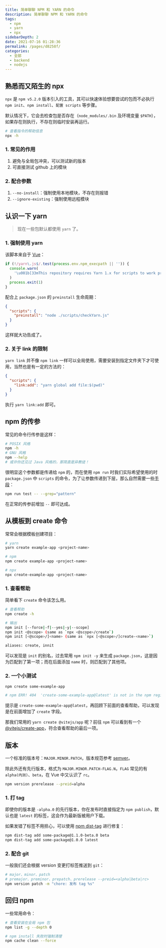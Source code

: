```yaml
---
title: 简单聊聊 NPM 和 YARN 的命令
description: 简单聊聊 NPM 和 YARN 的命令
tags: 
  - npm
  - yarn
  - npx
sidebarDepth: 2
date: 2021-07-16 01:28:36
permalink: /pages/d8258f/
categories: 
  - 全部
  - backend
  - nodejs
---
```


## 熟悉而又陌生的 npx

`npx` 是 `npm v5.2.0`  版本引入的工具，其可以快速体验想要尝试的包而不必执行 `npm init`、`npm install`、`配置 scripts` 等步骤。

默认情况下，它会去检查包是否存在（`node_modules/.bin` 及环境变量 `$PATH`），如果存在则执行，不存在则临时安装再运行。

```bash
# 查看指令的帮助信息
npx -h
```

### 1. 常见的作用

1. 避免与全局包冲突，可以测试新的版本
2. 可直接测试 github 上的模块

### 2. 配合参数

1. `--no-install`：强制使用本地模块，不存在则报错
2. `--ignore-existing`：强制使用远程模块



## 认识一下 yarn

> 现在一些包默认都使用 `yarn` 了。

### 1. 强制使用 yarn

该脚本来自于 [Vue](https://github.com/vuejs/vue-next/blob/master/scripts/checkYarn.js)：

```js
if (!/yarn\.js$/.test(process.env.npm_execpath || '')) {
  console.warn(
    '\u001b[33mThis repository requires Yarn 1.x for scripts to work properly.\u001b[39m\n'
  )
  process.exit(1)
}
```

配合上 `package.json` 的 `preinstall` 生命周期：

```json
{
  "scripts": {
    "preinstall": "node ./scripts/checkYarn.js"
  }
}
```

这样就大功告成了。

### 2. 关于 link 的限制

`yarn link` 并不像 `npm link` 一样可以全局使用，需要安装到指定文件夹下才可使用，当然也是有一定的方法的：

```json
{
  "scripts": {
    "link:add": "yarn global add file:$(pwd)"
  }
}
```

执行 `yarn link:add` 即可。



## npm 的传参

常见的命令行传参是这样：

```bash
# POSIX 风格
npm -h
# GNU 风格
npm --help
# 或许你还见过 Java 风格的，那简直是异教徒！
```

很明显这个参数都是传递给 `npm` 的，而在使用 `npm run` 时我们实际希望使用的时 `package.json` 中 `scripts` 的命令，为了让参数传递到下层，那么自然需要一些[手段](https://docs.npmjs.com/cli/v6/commands/npm-run-script#description)：

```bash
npm run test -- --grep="pattern"
```

在正常的传参前增加 `--` 即可达成。



## 从模板到 create 命令

常常会根据模板创建项目：

```bash
# yarn
yarn create example-app <project-name>

# npm
npm create example-app <project-name>

# npx
npx create-example-app <project-name>
```

### 1. 查看帮助

简单看下 `create` 命令该怎么用。

```bash
# 查看帮助
npm create -h

# 输出
npm init [--force|-f|--yes|-y|--scope]
npm init <@scope> (same as `npx <@scope>/create`)
npm init [<@scope>/]<name> (same as `npx [<@scope>/]create-<name>`)

aliases: create, innit
```

可以发现是 `init` 的别名，过去常用 `npm init -y` 来生成 `package.json`，这是因为匹配到了第一项；而在后面添加 `name` 时，则匹配到了其他项。

### 2. 一个小测试

```bash
npm create some-example-app

# npm ERR! 404  'create-some-example-app@latest' is not in the npm registry.
```

提示是 `create-some-example-app@latest`，再回顾下前面的查看帮助，可以发现是在前面增加了 `create` 字段。

那我们常用的 `yarn create @vitejs/app` 呢？前往 `npm` 可以看到有一个 [@vitejs/create-app](https://www.npmjs.com/package/@vitejs/create-app)，符合查看帮助的最后一项。



## 版本

一个标准的版本号：`MAJOR.MINOR.PATCH`，版本规范参考 [semver](https://semver.org/)。

除此外还有先行版本，格式为 `MAJOR.MINOR.PATCH-FLAG.N`，`FLAG` 常见的有 `alpha(内测)`、`beta`，在 Vue 中又认识了 `rc`。

```bash
npm version prerelease --preid=alpha
```

### 1. 打 tag

即使你的版本是 `-alpha.0` 的先行版本，你在发布时直接指定为 `npm publish`，默认也是 `latest` 的标签，这会作为最新版被用户下载。

如果发错了标签不用担心，可以使用 [npm dist-tag](https://docs.npmjs.com/cli/v7/commands/npm-dist-tag) 进行修复：

```bash
npm dist-tag add some-package@1.1.0-beta.0 beta
npm dist-tag add some-package@1.0.0 latest
```

### 2. 配合 git

一般我们还会根据 version 变更打标签推送到 `git`：

```bash
# major、minor、patch
# premajor、preminor、prepatch、prerelease --preid=<alpha|beta|rc>
npm version patch -m "chore: 发布 tag %s"
```



## 回归 npm

一些常用命令：

```bash
# 查看安装在全局 npm 包
npm list -g --depth 0

# npm install 失败时强制清理
npm cache clean --force
```



